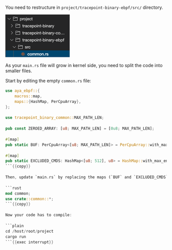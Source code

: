 You need to restructure in `project/tracepoint-binary-ebpf/src/` directory.

![screenshot of explorer](../../img/screenshot-explorer-common.png)

As your `main.rs` file will grow in kernel side, you need to split the code into smaller files.

Start by editing the empty `common.rs` file:

```rust
use aya_ebpf::{
    macros::map,
    maps::{HashMap, PerCpuArray},
};

use tracepoint_binary_common::MAX_PATH_LEN;

pub const ZEROED_ARRAY: [u8; MAX_PATH_LEN] = [0u8; MAX_PATH_LEN];

#[map]
pub static BUF: PerCpuArray<[u8; MAX_PATH_LEN]> = PerCpuArray::with_max_entries(1, 0);

#[map]
pub static EXCLUDED_CMDS: HashMap<[u8; 512], u8> = HashMap::with_max_entries(10, 0);
```{{copy}}

Then, update `main.rs` by replacing the maps (`BUF` and `EXCLUDED_CMDS`) and the constant (`ZEROED_ARRAY`) with:

```rust
mod common;
use crate::common::*;
```{{copy}}

Now your code has to compile:

```plain
cd /host/root/project
cargo run
```{{exec interrupt}}

